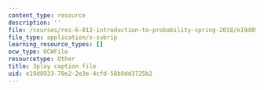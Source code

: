 ```yaml
---
content_type: resource
description: ''
file: /courses/res-6-012-introduction-to-probability-spring-2018/e19d893370e22e3e4cfd58b9dd3725b2_mHonq7Gjjqg.srt
file_type: application/x-subrip
learning_resource_types: []
ocw_type: OCWFile
resourcetype: Other
title: 3play caption file
uid: e19d8933-70e2-2e3e-4cfd-58b9dd3725b2
---
```

